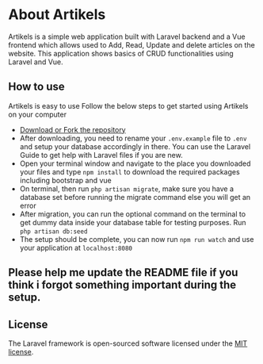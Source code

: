 # About Artikels

Artikels is a simple web application built with Laravel backend and a Vue frontend which allows used to Add, Read, Update and delete articles on the website. This application shows basics of CRUD functionalities using Laravel and Vue.

## How to use

Artikels is easy to use
Follow the below steps to get started using Artikels on your computer

- [Download or Fork the repository](https://github.com/mann170296/Artikels.git)
- After downloading, you need to rename your `.env.example` file to `.env` and setup your database accordingly in there. You can use the Laravel Guide to get help with Laravel files if you are new.
- Open your terminal window and navigate to the place you downloaded your files and type `npm install` to download the required packages including bootstrap and vue
- On terminal, then run `php artisan migrate`, make sure you have a database set before running the migrate command else you will get an error
- After migration, you can run the optional command on the terminal to get dummy data inside your database table for testing purposes. Run `php artisan db:seed`
- The setup should be complete, you can now run `npm run watch` and use your application at `localhost:8080`

## Please help me update the README file if you think i forgot something important during the setup. 

## License

The Laravel framework is open-sourced software licensed under the [MIT license](https://opensource.org/licenses/MIT).
